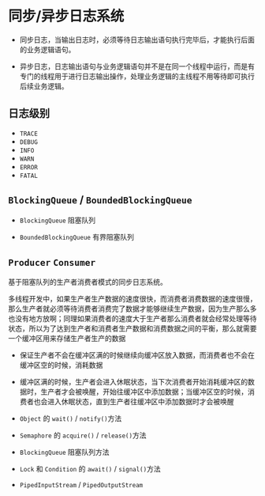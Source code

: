 # 同步/异步日志系统

- 同步日志，当输出日志时，必须等待日志输出语句执行完毕后，才能执行后面的业务逻辑语句。

- 异步日志，日志输出语句与业务逻辑语句并不是在同一个线程中运行，而是有专门的线程用于进行日志输出操作，处理业务逻辑的主线程不用等待即可执行后续业务逻辑。

## 日志级别

- `TRACE`
- `DEBUG`
- `INFO`
- `WARN`
- `ERROR`
- `FATAL`

## `BlockingQueue` / `BoundedBlockingQueue`

- `BlockingQueue` 阻塞队列

- `BoundedBlockingQueue` 有界阻塞队列

## `Producer` `Consumer`

基于阻塞队列的生产者消费者模式的同步日志系统。

多线程开发中，如果生产者生产数据的速度很快，而消费者消费数据的速度很慢，那么生产者就必须等待消费者消费完了数据才能够继续生产数据，因为生产那么多也没有地方放啊；同理如果消费者的速度大于生产者那么消费者就会经常处理等待状态，所以为了达到生产者和消费者生产数据和消费数据之间的平衡，那么就需要一个缓冲区用来存储生产者生产的数据

- 保证生产者不会在缓冲区满的时候继续向缓冲区放入数据，而消费者也不会在缓冲区空的时候，消耗数据
- 缓冲区满的时候，生产者会进入休眠状态，当下次消费者开始消耗缓冲区的数据时，生产者才会被唤醒，开始往缓冲区中添加数据；当缓冲区空的时候，消费者也会进入休眠状态，直到生产者往缓冲区中添加数据时才会被唤醒

- `Object` 的 `wait()` / `notify()`方法
- `Semaphore` 的 `acquire()` / `release()`方法
- `BlockingQueue` 阻塞队列方法
- `Lock` 和 `Condition` 的 `await()` / `signal()`方法
- `PipedInputStream` / `PipedOutputStream`
